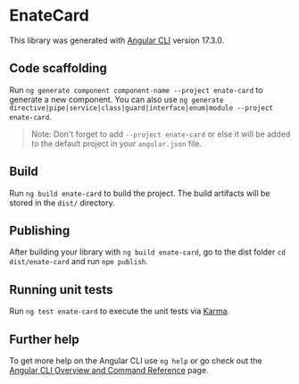 # EnateCard

This library was generated with [Angular CLI](https://github.com/angular/angular-cli) version 17.3.0.

## Code scaffolding

Run `ng generate component component-name --project enate-card` to generate a new component. You can also use `ng generate directive|pipe|service|class|guard|interface|enum|module --project enate-card`.
> Note: Don't forget to add `--project enate-card` or else it will be added to the default project in your `angular.json` file. 

## Build

Run `ng build enate-card` to build the project. The build artifacts will be stored in the `dist/` directory.

## Publishing

After building your library with `ng build enate-card`, go to the dist folder `cd dist/enate-card` and run `npm publish`.

## Running unit tests

Run `ng test enate-card` to execute the unit tests via [Karma](https://karma-runner.github.io).

## Further help

To get more help on the Angular CLI use `ng help` or go check out the [Angular CLI Overview and Command Reference](https://angular.io/cli) page.
